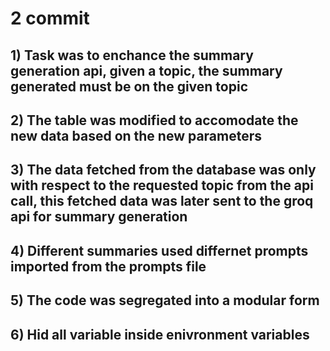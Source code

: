 # 2 commit

## 1) Task was to enchance the summary generation api, given a topic, the summary generated must be on the given topic
## 2) The table was modified to accomodate the new data based on the new parameters
## 3) The data fetched from the database was only with respect to the requested topic from the api call, this fetched data was later sent to the groq api for summary generation
## 4) Different summaries used differnet prompts imported from the prompts file
## 5) The code was segregated into a modular form
## 6) Hid all variable inside enivronment variables